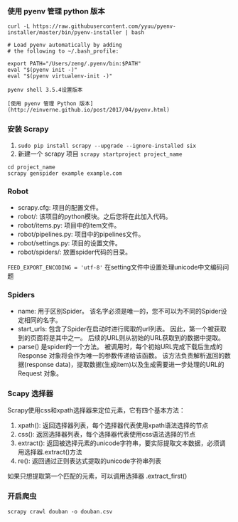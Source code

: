### 使用 pyenv 管理 python 版本
`curl -L https://raw.githubusercontent.com/yyuu/pyenv-installer/master/bin/pyenv-installer | bash`

```shell
# Load pyenv automatically by adding
# the following to ~/.bash_profile:

export PATH="/Users/zeng/.pyenv/bin:$PATH"
eval "$(pyenv init -)"
eval "$(pyenv virtualenv-init -)"

pyenv shell 3.5.4设置版本

[使用 pyenv 管理 Python 版本](http://einverne.github.io/post/2017/04/pyenv.html)
```

### 安装 Scrapy
1. `sudo pip install scrapy --upgrade --ignore-installed six`
2. 新建一个 scrapy 项目 `scrapy startproject project_name`

```
cd project_name
scrapy genspider example example.com
```

### Robot
- scrapy.cfg: 项目的配置文件。
- robot/: 该项目的python模块。之后您将在此加入代码。
- robot/items.py: 项目中的item文件。
- robot/pipelines.py: 项目中的pipelines文件。
- robot/settings.py: 项目的设置文件。
- robot/spiders/: 放置spider代码的目录。

`FEED_EXPORT_ENCODING = 'utf-8'` 在setting文件中设置处理unicode中文编码问题

### Spiders
- name: 用于区别Spider。 该名字必须是唯一的，您不可以为不同的Spider设定相同的名字。
- start_urls: 包含了Spider在启动时进行爬取的url列表。 因此，第一个被获取到的页面将是其中之一。 后续的URL则从初始的URL获取到的数据中提取。
- parse() 是spider的一个方法。 被调用时，每个初始URL完成下载后生成的 Response 对象将会作为唯一的参数传递给该函数。 该方法负责解析返回的数据(response data)，提取数据(生成item)以及生成需要进一步处理的URL的 Request 对象。

### Scapy 选择器
Scrapy使用css和xpath选择器来定位元素，它有四个基本方法：

1. xpath(): 返回选择器列表，每个选择器代表使用xpath语法选择的节点
2. css(): 返回选择器列表，每个选择器代表使用css语法选择的节点
3. extract(): 返回被选择元素的unicode字符串，要实际提取文本数据，必须调用选择器.extract()方法
4. re(): 返回通过正则表达式提取的unicode字符串列表

如果只想提取第一个匹配的元素，可以调用选择器 .extract_first()

### 开启爬虫
`scrapy crawl douban -o douban.csv`